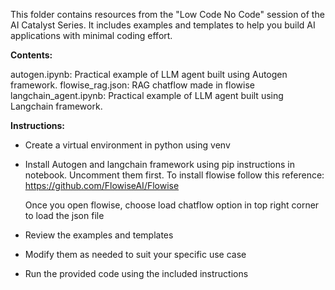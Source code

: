 This folder contains resources from the "Low Code No Code" session of the AI Catalyst Series. It includes examples and templates to help you build AI applications with minimal coding effort.

**Contents:**

autogen.ipynb: Practical example of LLM agent built using Autogen framework.
flowise_rag.json: RAG chatflow made in flowise
langchain_agent.ipynb: Practical example of LLM agent built using Langchain framework.

**Instructions:**

- Create a virtual environment in python using venv
- Install Autogen and langchain framework using pip instructions in notebook. Uncomment them first.
  To install flowise follow this reference: https://github.com/FlowiseAI/Flowise

  Once you open flowise, choose load chatflow option in top right corner to load the json file
- Review the examples and templates
- Modify them as needed to suit your specific use case
- Run the provided code using the included instructions
